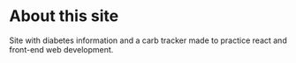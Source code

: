 # About this site

Site with diabetes information and a carb tracker made to practice react and front-end web development.
